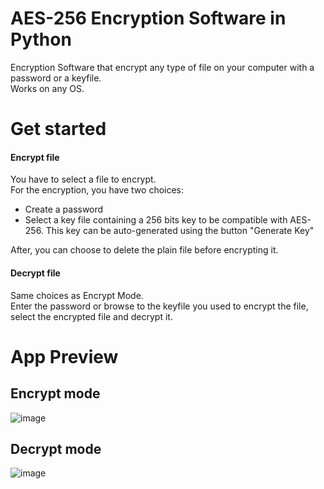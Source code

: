# AES-256 Encryption Software in Python
Encryption Software that encrypt any type of file on your computer with a password or a keyfile.<br>
Works on any OS.
# Get started
<h4>Encrypt file</h4>
You have to select a file to encrypt. <br>
For the encryption, you have two choices:<br>
<ul>
  <li>Create a password</li>
  <li>Select a key file containing a 256 bits key to be compatible with AES-256. This key can be auto-generated using the button "Generate Key"</li>
</ul>
After, you can choose to delete the plain file before encrypting it.
<h4>Decrypt file</h4>
Same choices as Encrypt Mode.<br>
Enter the password or browse to the keyfile you used to encrypt the file,<br>
select the encrypted file and decrypt it.<br>

# App Preview
## Encrypt mode
![image](https://github.com/user-attachments/assets/489d885c-4176-4bdf-b9cb-b1a9301f47ec)

## Decrypt mode
![image](https://github.com/user-attachments/assets/abd3c92f-9b9c-4b28-9d90-c5696bce81a7)

